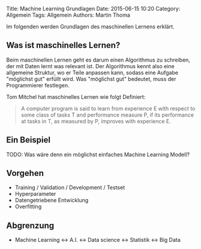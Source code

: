 Title: Machine Learning Grundlagen
Date: 2015-06-15 10:20
Category: Allgemein
Tags: Allgemein
Authors: Martin Thoma

Im folgenden werden Grundlagen des maschinellen Lernens erklärt.


## Was ist maschinelles Lernen?

Beim maschinellen Lernen geht es darum einen Algorithmus zu schreiben, der mit
Daten lernt was relevant ist. Der Algorithmus kennt also eine allgemeine
Struktur, wo er Teile anpassen kann, sodass eine Aufgabe "möglichst gut"
erfüllt wird. Was "möglichst gut" bedeutet, muss der Programmierer festlegen.

Tom Mitchel hat maschinelles Lernen wie folgt Definiert:

> A computer program is said to learn from experience E with respect to some
> class of tasks T and performance measure P, if its performance at tasks in T,
> as measured by P, improves with experience E.


## Ein Beispiel

TODO: Was wäre denn ein möglichst einfaches Machine Learning Modell?


## Vorgehen

* Training / Validation / Development / Testset
* Hyperparameter
* Datengetriebene Entwicklung
* Overfitting

## Abgrenzung

* Machine Learning <-> A.I. <-> Data science <-> Statistik <-> Big Data